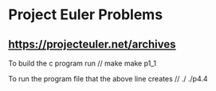 # Project Euler Problems
## https://projecteuler.net/archives

To build the c program run
    // make <filename-without-extension>
    make p1_1
    
To run the program file that the above line creates
    // ./<filename-without-extension>
    ./p4.4
